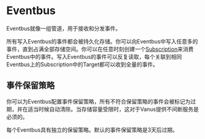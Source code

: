 # Eventbus

Eventbus就像一组管道，用于接收和分发事件。

所有写入Eventbus的事件都会被持久化存储。你可以向Eventbus中写入任意多的事件，直到占满全部存储空间。你可以在任意时刻创建一个[Subscription](subscription.md)来消费Eventbus中的事件。写入Eventbus的事件可以反复读取，每个关联到相同Eventbus上的Subscription中的Target都可以收到全量的事件。

## 事件保留策略

你可以为Eventbus配置事件保留策略，所有不符合保留策略的事件会被标记为过期，并在适当时候自动清除。当存储容量受限时，这对于Vanus提供不间断服务是必须的。

每个Eventbus具有独立的保留策略。默认的事件保留策略是3天后过期。
